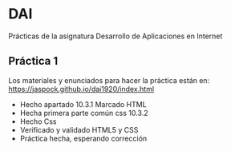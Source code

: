 # DAI
Prácticas de la asignatura Desarrollo de Aplicaciones en Internet
## Práctica 1
Los materiales y enunciados para hacer la práctica están en:
https://jaspock.github.io/dai1920/index.html

- Hecho apartado 10.3.1 Marcado HTML
- Hecha primera parte común css 10.3.2
- Hecho Css
- Verificado y validado HTML5 y CSS
- Práctica hecha, esperando corrección